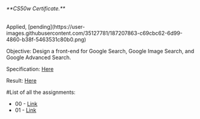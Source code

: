 <h6>**CS50w Certificate.**</h6> Applied, [pending](https://user-images.githubusercontent.com/35127781/187207863-c69cbc62-6d99-4860-b38f-5463531c80b0.png)


Objective: Design a front-end for Google Search, Google Image Search, and Google Advanced Search.

Specification: [Here](https://cs50.harvard.edu/web/2020/projects/0/search/)

Result: [Here](https://asgherali.github.io/Project0/)


#List of all the assignments:
- 00 - [Link](https://github.com/AsgherAli/Project0)
- 01 - [Link](https://github.com/AsgherAli/Project1)
